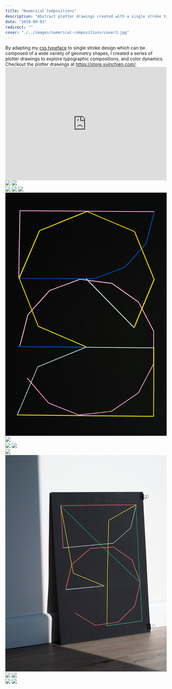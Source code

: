 ```yaml
---
title: "Numerical Compositions"
description: "Abstract plotter drawings created with a single stroke typeface"
date: "2019-09-03"
redirect: ""
cover: "./../images/numerical-compositions/cover3.jpg"
---
```

<div class="text">By adapting my <a href="https://yuinchien.com/projects/numerical/index.html">css typeface</a> to single stroke design which can be composed of a wide variety of geometry shapes, I created a series of plotter drawings to explore typographic compositions, and color dynamics. Checkout the plotter drawings at <a href="https://store.yuinchien.com/" target="_blank">https://store.yuinchien.com/</a>.</div>

<div class="video" style="padding:70.11% 0 0 0;position:relative;"><iframe src="https://player.vimeo.com/video/358239232?autoplay=1&loop=1&title=0&byline=0&portrait=0" style="position:absolute;top:0;left:0;width:100%;height:100%;" frameborder="0" allow="autoplay; fullscreen" allowfullscreen></iframe></div><script src="https://player.vimeo.com/api/player.js"></script>

<div class="two-up">
  <img src="./../images/numerical-compositions/L1000860.jpg" />
  <img src="./../images/numerical-compositions/L1000870.jpg" />
</div>

<div class="two-up">
  <img src="./../images/numerical-compositions/L1000552-2.jpg" />
  <img src="./../images/numerical-compositions/L1000560-2.jpg" />
  <img src="./../images/numerical-compositions/L1000555.jpg" />
</div>

<div class="two-up">
  <img src="./../images/numerical-compositions/L1000863.jpg" />
  <img src="./../images/numerical-compositions/L1000876.jpg" />
</div>

<div class="two-up">
  <img src="./../images/numerical-compositions/L1000880.jpg" />
  <img src="./../images/numerical-compositions/L1000878.jpg" />
</div>

<div class="two-up">
  <img src="./../images/numerical-compositions/L1000790-6.jpg" />
  <img src="./../images/numerical-compositions/L1000702-3.jpg" />
</div>
<div class="two-up">
  <img src="./../images/numerical-compositions/L1000779-3.jpg" />
  <img src="./../images/numerical-compositions/L1000784-2.jpg" />
</div>
<div class="two-up">
  <img src="./../images/numerical-compositions/L1000657-5.jpg" />
  <img src="./../images/numerical-compositions/L1000787-3.jpg" />
</div>
